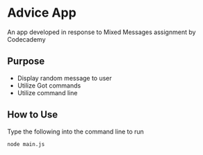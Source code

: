 # Advice App

An app developed in response to Mixed Messages assignment by Codecademy

## Purpose

- Display random message to user
- Utilize Got commands
- Utilize command line

## How to Use

Type the following into the command line to run

```
node main.js
```
